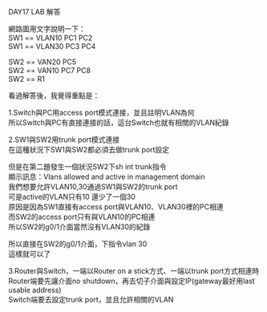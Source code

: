 DAY17 LAB 解答

網路圖用文字說明一下：  
SW1 == VLAN10 PC1 PC2  
SW1 == VLAN30 PC3 PC4

SW2 == VAN20 PC5  
SW2 == VAN10 PC7 PC8  
SW2 == R1



看過解答後，我覺得重點是：

1.Switch與PC用access port模式連接，並且註明VLAN為何  
所以Switch與PC有直接連接的話，這台Switch也就有相關的VLAN紀錄

2.SW1與SW2用trunk port模式連接  
在這種狀況下SW1與SW2都必須去做trunk port設定

但是在第二題發生一個狀況SW2下sh int trunk指令  
顯示訊息：Vlans allowed and active in management domain  
我們想要允許VLAN10,30通過SW1與SW2的trunk port  
可是active的VLAN只有10 還少了一個30  
原因是因為SW1直接有access port與VLAN10、VLAN30裡的PC相連  
而SW2的access port只有與VLAN10的PC相連  
所以SW2的g0/1介面當然沒有VLAN30的紀錄

所以直接在SW2的g0/1介面，下指令vlan 30  
這樣就可以了

3.Router與Switch，一端以Router on a stick方式、一端以trunk port方式相連時  
Router端要先讓介面no shutdown，再去切子介面與設定IP(gateway最好用last usable address)  
Switch端要去設定trunk port，並且允許相關的VLAN